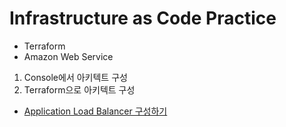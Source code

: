 # Infrastructure as Code Practice

* Terraform
* Amazon Web Service

1. Console에서 아키텍트 구성
2. Terraform으로 아키텍트 구성

- [Application Load Balancer 구성하기](https://github.com/Koozzi/iac-practice/tree/main/terraform/ec2_alb_0123)